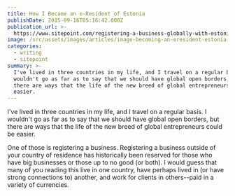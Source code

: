 ```yaml
---
title: How I Became an e-Resident of Estonia
publishDate: 2015-09-16T05:16:42.000Z
publication_url: >-
  https://www.sitepoint.com/registering-a-business-globally-with-estonias-e-residency/
image: /src/assets/images/articles/image-becoming-an-eresident-estonia.jpg
categories:
  - writing
  - sitepoint
summary: >-
  I've lived in three countries in my life, and I travel on a regular basis. I
  wouldn't go as far as to say that we should have global open borders, but
  there are ways that the life of the new breed of global entrepreneurs could be
  easier.
---
```


I've lived in three countries in my life, and I travel on a regular basis. I wouldn't go as far as to say that we should have global open borders, but there are ways that the life of the new breed of global entrepreneurs could be easier.

One of those is registering a business. Registering a business outside of your country of residence has historically been reserved for those who have big businesses or those up to no good (or both). I would guess that many of you reading this live in one country, have perhaps lived in (or have strong connections to) another, and work for clients in others--paid in a variety of currencies.
